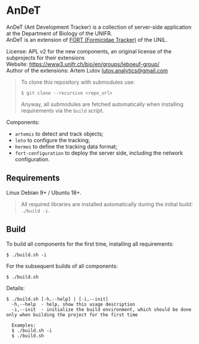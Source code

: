 # AnDeT
AnDeT (Ant Development Tracker) is a collection of server-side application at the Department of Biology of the UNIFR.  
AnDeT is an extension of [FORT (Formicidae Tracker)](https://github.com/formicidae-tracker) of the UNIL.

License: APL v2 for the new components, an original license of the subprojects for their extensions  
Website: https://www3.unifr.ch/bio/en/groups/leboeuf-group/  
Author of the extensions: Artem Lutov <lutov.analytics@gmail.com>

> To clone this repository with submodules use:
> ```
> $ git clone --recursive <repo_url>
> ```
> Anyway, all submodules are fetched automatically when installing requirements via the `build` script.

Components:
- `artemis` to detect and track objects;
- `leto` to configure the tracking;
- `hermes` to define the tracking data format;
- `fort-configuration` to deploy the server side, including the network configuration.
<!--
- `olympus` web UI to control climate and preview the live tracking video;
-->

## Requirements
Linux Debian 9+ / Ubuntu 18+.
> All required libraries are installed automatically during the initial build: `./build -i`.

## Build
To build all components for the first time, installing all requirements:
```
$ ./build.sh -i
```

For the subsequent builds of all components:
```
$ ./build.sh
```

Details:
```
$ ./build.sh [-h,--help] | [-i,--init]
  -h,--help  - help, show this usage description
  -i,--init  - initialize the build environment, which should be done only when building the project for the first time

  Examples:
  $ ./build.sh -i
  $ ./build.sh
```
